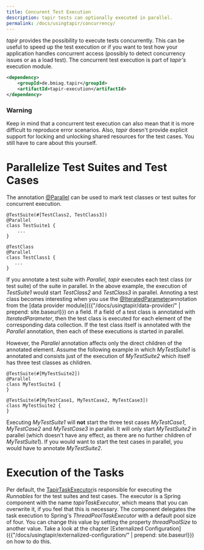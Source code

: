 ```yaml
---
title: Concurent Test Execution
description: tapir tests can optionally executed in parallel.
permalink: /docs/usingtapir/concurrency/
---
```


<i>tapir</i> provides the possibility to execute tests concurrently. This can
be useful to speed up the test execution or if you want to test how your
application handles concurrent access (possibly to detect concurrency
issues or as a load test). The concurrent test execution is part of
<i>tapir's</i> execution module.

``` xml
<dependency>
    <groupId>de.bmiag.tapir</groupId>
    <artifactId>tapir-execution</artifactId>
</dependency>
```
<div class="panel panel-warning">
  <div class="panel-heading">
    <h3 class="panel-title"><span class="fa fa-warning"></span> Warning</h3>
  </div>
  <div class="panel-body">
  Keep in mind that a concurrent test execution can also mean that it is
  more difficult to reproduce error scenarios. Also, <i>tapir</i> doesn't provide
  explicit support for locking and unlocking shared resources for the test
  cases. You still have to care about this yourself.
  </div>
</div>

# Parallelize Test Suites and Test Cases

The annotation [@Parallel](https://psbm-mvnrepo-p.intranet.kiel.bmiag.de/tapir/latest/apidocs/de/bmiag/tapir/execution/annotations/behaviour/Parallel.html) can be used to mark test classes or test suites
for concurrent execution.

``` xtend
@TestSuite(#[TestClass2, TestClass3])
@Parallel
class TestSuite1 {
    ...
}

@TestClass
@Parallel
class TestClass1 {
   ...
}
```

If you annotate a test suite with *Parallel*, <i>tapir</i> executes each test
class (or test suite) of the suite in parallel. In the above example,
the execution of *TestSuite1* would start *TestClass2* and *TestClass3*
in parallel. Annoting a test class becomes interesting when you use the
[@IteratedParameter](https://psbm-mvnrepo-p.intranet.kiel.bmiag.de/tapir/latest/apidocs/de/bmiag/tapir/execution/annotations/parameter/IteratedParameter.html)annotation
from the [data provider module]({{"/docs/usingtapir/data-provider/" | prepend: site.baseurl}}) on a field. If a field of
a test class is annotated with *IteratedParameter*, then the test class
is executed for each element of the corresponding data collection. If
the test class itself is annotated with the *Parallel* annotation, then
each of these executions is started in parallel.

However, the *Parallel* annotation affects only the direct children of
the annotated element. Assume the following example in which
*MyTestSuite1* is annotated and consists just of the execution of
*MyTestSuite2* which itself has three test classes as children.

``` xtend
@TestSuite(#[MyTestSuite2])
@Parallel
class MyTestSuite1 {
}

@TestSuite(#[MyTestCase1, MyTestCase2, MyTestCase3])
class MyTestSuite2 {
}
```

Executing *MyTestSuite1* will **not** start the three test cases
*MyTestCase1*, *MyTestCase2* and *MyTestCase3* in parallel. It will only
start *MyTestSuite2* in parallel (which doesn't have any effect, as
there are no further children of *MyTestSuite1*). If you would want to
start the test cases in parallel, you would have to annotate
*MyTestSuite2*.

# Execution of the Tasks

Per default, the
[TapirTaskExecutor](https://psbm-mvnrepo-p.intranet.kiel.bmiag.de/tapir/latest/apidocs/de/bmiag/tapir/execution/executor/TapirTaskExecuter.html)is
responsible for executing the *Runnables* for the test suites and test
cases. The executor is a Spring component with the name
*tapirTaskExecutor*, which means that you can overwrite it, if you feel
that this is necessary. The component delegates the task execution to
Spring's *ThreadPoolTaskExecutor* with a default pool size of four. You
can change this value by setting the property *threadPoolSize* to
another value. Take a look at the chapter [Externalized
Configuration]({{"/docs/usingtapir/externalized-configuration/" | prepend: site.baseurl}}) on how to do this.
